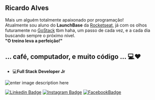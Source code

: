 ## Ricardo Alves

Mais um alguém totalmente apaixonado por programação! <br/>
Atualmente sou aluno do **LaunchBase** da  [Rocketseat](https://rocketseat.com.br/), já com os olhos futuramente no [GoStack](https://pages.rocketseat.com.br/gostack) tbm haha, um passo de cada vez, e a cada dia buscando sempre o próximo nível.  <br/>
**"O treino leva a perfeição!"**

## ... café, computador, e muito código ...  💻❤️
-   💻**Full Stack Developer Jr**

![enter image description here](https://theninehertz.com/wp-content/uploads/2020/06/full-stack-development.gif) 

[![Linkedin Badge](https://img.shields.io/badge/-LinkedIn-blue?style=flat-square&logo=Linkedin&logoColor=white&link=https://www.linkedin.com/in/ricardo-alves-6a713b1b8/)](https://www.linkedin.com/in/ricardo-alves-6a713b1b8/) [![Instagram Badge](https://img.shields.io/badge/-Instagram-blue?style=flat-square&logo=Instagram&logoColor=white&link=https://www.instagram.com/ricardogtcorrea/)](https://www.instagram.com/ricardogtcorrea/) [![FacebookBadge](https://img.shields.io/badge/-Facebook-blue?style=flat-square&logo=Instagram&logoColor=white&link=https://www.instagram.com/ricardogtcorrea/)](https://www.facebook.com/ricardoips) 



